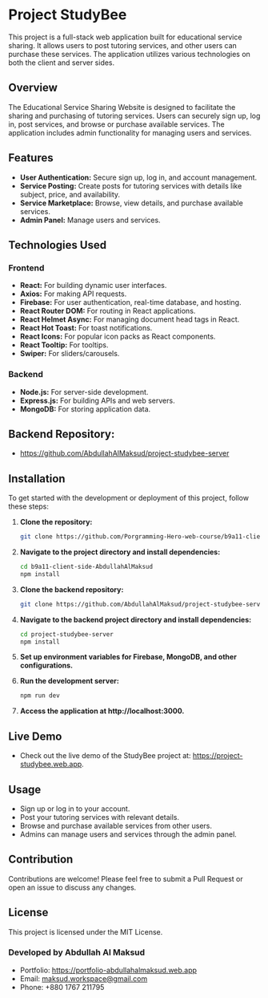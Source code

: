 # Project StudyBee

This project is a full-stack web application built for educational service sharing. It allows users to post tutoring services, and other users can purchase these services. The application utilizes various technologies on both the client and server sides.

## Overview

The Educational Service Sharing Website is designed to facilitate the sharing and purchasing of tutoring services. Users can securely sign up, log in, post services, and browse or purchase available services. The application includes admin functionality for managing users and services.

## Features

- **User Authentication:** Secure sign up, log in, and account management.
- **Service Posting:** Create posts for tutoring services with details like subject, price, and availability.
- **Service Marketplace:** Browse, view details, and purchase available services.
- **Admin Panel:** Manage users and services.

## Technologies Used

### Frontend

- **React:** For building dynamic user interfaces.
- **Axios:** For making API requests.
- **Firebase:** For user authentication, real-time database, and hosting.
- **React Router DOM:** For routing in React applications.
- **React Helmet Async:** For managing document head tags in React.
- **React Hot Toast:** For toast notifications.
- **React Icons:** For popular icon packs as React components.
- **React Tooltip:** For tooltips.
- **Swiper:** For sliders/carousels.

### Backend

- **Node.js:** For server-side development.
- **Express.js:** For building APIs and web servers.
- **MongoDB:** For storing application data.

## Backend Repository:
  - https://github.com/AbdullahAlMaksud/project-studybee-server

## Installation

To get started with the development or deployment of this project, follow these steps:

1. **Clone the repository:**
   ```bash
   git clone https://github.com/Porgramming-Hero-web-course/b9a11-client-side-AbdullahAlMaksud.git

2. **Navigate to the project directory and install dependencies:**
    ```bash
    cd b9a11-client-side-AbdullahAlMaksud
    npm install
3. **Clone the backend repository:**
    ```bash
    git clone https://github.com/AbdullahAlMaksud/project-studybee-server.git

4. **Navigate to the backend project directory and install dependencies:**
    ```bash
    cd project-studybee-server
    npm install

5. **Set up environment variables for Firebase, MongoDB, and other configurations.**

6. **Run the development server:**
    ```bash
    npm run dev

7. **Access the application at http://localhost:3000.**

## Live Demo
- Check out the live demo of the StudyBee project at: https://project-studybee.web.app.

## Usage
- Sign up or log in to your account.
- Post your tutoring services with relevant details.
- Browse and purchase available services from other users.
- Admins can manage users and services through the admin panel.

## Contribution
Contributions are welcome! Please feel free to submit a Pull Request or open an issue to discuss any changes.

## License
This project is licensed under the MIT License.

### Developed by Abdullah Al Maksud
- Portfolio: https://portfolio-abdullahalmaksud.web.app
- Email: maksud.workspace@gmail.com
- Phone: +880 1767 211795
